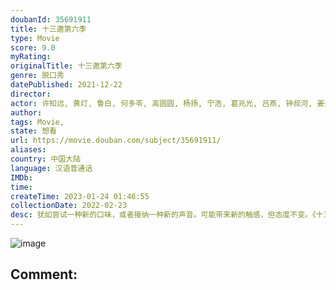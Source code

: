 ```yaml
---
doubanId: 35691911
title: 十三邀第六季
type: Movie
score: 9.0
myRating: 
originalTitle: 十三邀第六季
genre: 脱口秀
datePublished: 2021-12-22
director: 
actor: 许知远, 黄灯, 鲁白, 何多苓, 高圆圆, 杨扬, 宁浩, 葛兆光, 吕燕, 钟叔河, 姜逸磊
author: 
tags: Movie, 
state: 想看
url: https://movie.douban.com/subject/35691911/
aliases: 
country: 中国大陆
language: 汉语普通话
IMDb: 
time: 
createTime: 2023-01-24 01:46:55
collectionDate: 2022-02-23
desc: 犹如尝试一种新的口味，或者接纳一种新的声音。可能带来新的触感，但态度不变。《十三邀》是腾讯新闻与单向空间联合出品的一档人物访谈节目。
---
```


![image](p2782784882.jpg)

Comment: 
---

